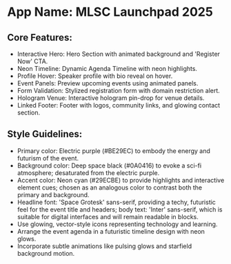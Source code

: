 # **App Name**: MLSC Launchpad 2025

## Core Features:

- Interactive Hero: Hero Section with animated background and 'Register Now' CTA.
- Neon Timeline: Dynamic Agenda Timeline with neon highlights.
- Profile Hover: Speaker profile with bio reveal on hover.
- Event Panels: Preview upcoming events using animated panels.
- Form Validation: Stylized registration form with domain restriction alert.
- Hologram Venue: Interactive hologram pin-drop for venue details.
- Linked Footer: Footer with logos, community links, and glowing contact section.

## Style Guidelines:

- Primary color: Electric purple (#BE29EC) to embody the energy and futurism of the event.
- Background color: Deep space black (#0A0416) to evoke a sci-fi atmosphere; desaturated from the electric purple.
- Accent color: Neon cyan (#29ECBE) to provide highlights and interactive element cues; chosen as an analogous color to contrast both the primary and background.
- Headline font: 'Space Grotesk' sans-serif, providing a techy, futuristic feel for the event title and headers; body text: 'Inter' sans-serif, which is suitable for digital interfaces and will remain readable in blocks.
- Use glowing, vector-style icons representing technology and learning.
- Arrange the event agenda in a futuristic timeline design with neon glows.
- Incorporate subtle animations like pulsing glows and starfield background motion.